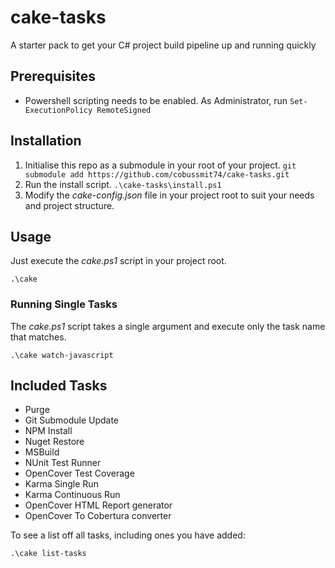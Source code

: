 # cake-tasks
A starter pack to get your C# project build pipeline up and running quickly

## Prerequisites
- Powershell scripting needs to be enabled. As Administrator, run ```Set-ExecutionPolicy RemoteSigned```

## Installation
1. Initialise this repo as a submodule in your root of your project. ```git submodule add https://github.com/cobussmit74/cake-tasks.git```
2. Run the install script. ```.\cake-tasks\install.ps1```
3. Modify the *cake-config.json* file in your project root to suit your needs and project structure.

## Usage
Just execute the *cake.ps1* script in your project root.
```
.\cake
```
### Running Single Tasks
The *cake.ps1* script takes a single argument and execute only the task name that matches.
```
.\cake watch-javascript
```

## Included Tasks
- Purge
- Git Submodule Update
- NPM Install
- Nuget Restore
- MSBuild
- NUnit Test Runner
- OpenCover Test Coverage
- Karma Single Run
- Karma Continuous Run
- OpenCover HTML Report generator
- OpenCover To Cobertura converter

To see a list off all tasks, including ones you have added:
```
.\cake list-tasks
```